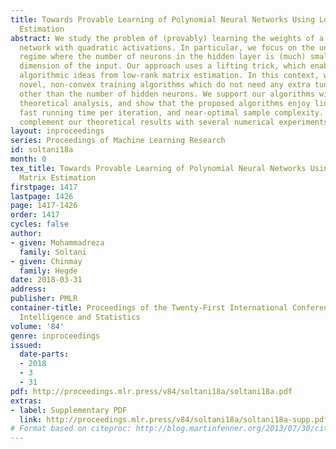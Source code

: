 ```yaml
---
title: Towards Provable Learning of Polynomial Neural Networks Using Low-Rank Matrix
  Estimation
abstract: We study the problem of (provably) learning the weights of a two-layer neural
  network with quadratic activations. In particular, we focus on the under-parametrized
  regime where the number of neurons in the hidden layer is (much) smaller than the
  dimension of the input. Our approach uses a lifting trick, which enables us to borrow
  algorithmic ideas from low-rank matrix estimation. In this context, we propose two
  novel, non-convex training algorithms which do not need any extra tuning parameters
  other than the number of hidden neurons. We support our algorithms with rigorous
  theoretical analysis, and show that the proposed algorithms enjoy linear convergence,
  fast running time per iteration, and near-optimal sample complexity. Finally, we
  complement our theoretical results with several numerical experiments.
layout: inproceedings
series: Proceedings of Machine Learning Research
id: soltani18a
month: 0
tex_title: Towards Provable Learning of Polynomial Neural Networks Using Low-Rank
  Matrix Estimation
firstpage: 1417
lastpage: 1426
page: 1417-1426
order: 1417
cycles: false
author:
- given: Mohammadreza
  family: Soltani
- given: Chinmay
  family: Hegde
date: 2018-03-31
address: 
publisher: PMLR
container-title: Proceedings of the Twenty-First International Conference on Artficial
  Intelligence and Statistics
volume: '84'
genre: inproceedings
issued:
  date-parts:
  - 2018
  - 3
  - 31
pdf: http://proceedings.mlr.press/v84/soltani18a/soltani18a.pdf
extras:
- label: Supplementary PDF
  link: http://proceedings.mlr.press/v84/soltani18a/soltani18a-supp.pdf
# Format based on citeproc: http://blog.martinfenner.org/2013/07/30/citeproc-yaml-for-bibliographies/
---
```

